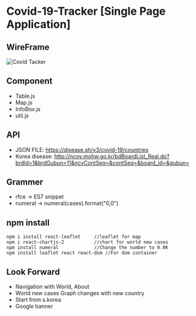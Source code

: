   # Covid-19-Tracker [Single Page Application]
  
  ## WireFrame
 ![Covid Tacker](https://user-images.githubusercontent.com/59593893/91998605-684caa00-ed76-11ea-9c66-849dbdb438b1.jpg)

 ## Component
 - Table.js
 - Map.js
 - InfoBox.js
 - util.js

 ## API
 - JSON FILE: https://disease.sh/v3/covid-19/countries
 - Korea disease: http://ncov.mohw.go.kr/bdBoardList_Real.do?brdId=1&brdGubun=11&ncvContSeq=&contSeq=&board_id=&gubun=
 
 ## Grammer
 - rfce ->  ES7 snippet
 - numeral
    -> numeral(cases).format("0,0")


## npm install
    npm i install react-leaflet     //leaflet for map
    npm i react-chartjs-2           //chart for world new cases
    npm install numeral             //Change the number to 0.0K
    npm install leaflet react react-dom //For dom container

## Look Forward
- Navigation with World, About
- World new cases Graph changes with new country
- Start from s.korea
- Google banner
